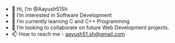 - 👋 Hi, I’m @Aayush51Sh
- 👀 I’m interested in Software Development
- 🌱 I’m currently learning C and C++ Programming
- 💞️ I’m looking to collaborate on future Web Development projects.
- 📫 How to reach me - aayush51.sh@gmail.com

<!---
Aayush51Sh/Aayush51Sh is a ✨ special ✨ repository because its `README.md` (this file) appears on your GitHub profile.
You can click the Preview link to take a look at your changes.
--->
